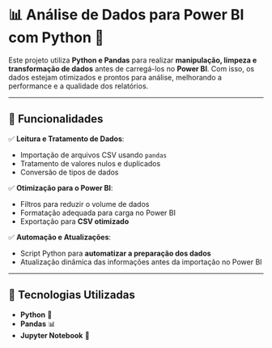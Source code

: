 # 📊 Análise de Dados para Power BI com Python 🚀

Este projeto utiliza **Python e Pandas** para realizar **manipulação, limpeza e transformação de dados** antes de carregá-los no **Power BI**. Com isso, os dados estejam otimizados e prontos para análise, melhorando a performance e a qualidade dos relatórios.

---

## 📌 Funcionalidades  

✅ **Leitura e Tratamento de Dados**:  
- Importação de arquivos CSV usando `pandas`  
- Tratamento de valores nulos e duplicados  
- Conversão de tipos de dados  

✅ **Otimização para o Power BI**:  
- Filtros para reduzir o volume de dados  
- Formatação adequada para carga no Power BI  
- Exportação para **CSV otimizado**  

✅ **Automação e Atualizações**:  
- Script Python para **automatizar a preparação dos dados**  
- Atualização dinâmica das informações antes da importação no Power BI  

---

## 🔧 Tecnologias Utilizadas  

- **Python** 🐍  
- **Pandas** 📊  
- **Jupyter Notebook** 📓 

